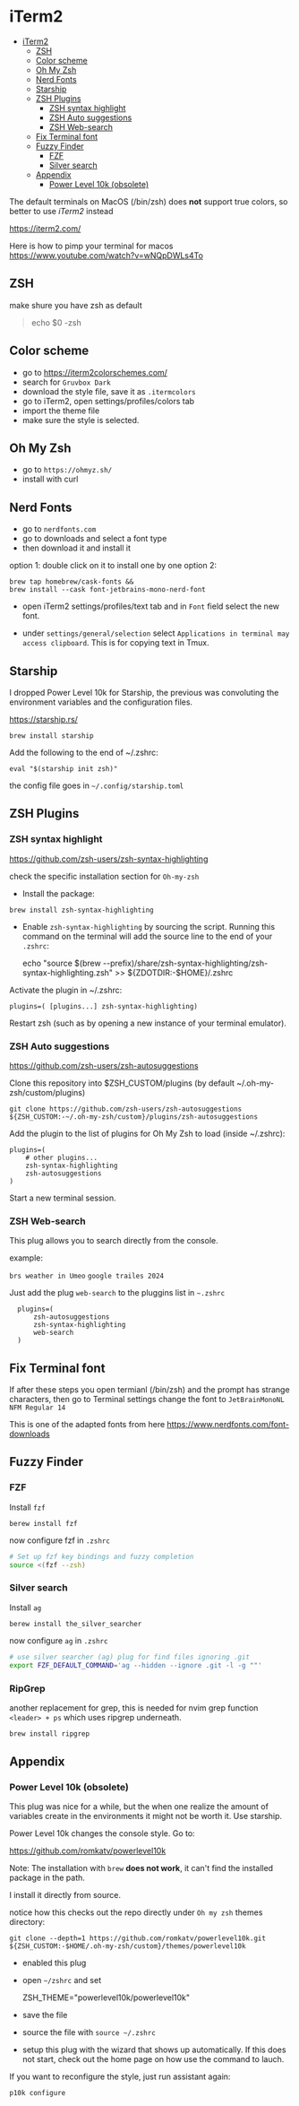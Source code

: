 # iTerm2
- [iTerm2](#iterm2)
  - [ZSH](#zsh)
  - [Color scheme](#color-scheme)
  - [Oh My Zsh](#oh-my-zsh)
  - [Nerd Fonts](#nerd-fonts)
  - [Starship](#starship)
  - [ZSH Plugins](#zsh-plugins)
    - [ZSH syntax highlight](#zsh-syntax-highlight)
    - [ZSH Auto suggestions](#zsh-auto-suggestions)
    - [ZSH Web-search](#zsh-web-search)
  - [Fix Terminal font](#fix-terminal-font)
  - [Fuzzy Finder](#fuzzy-finder)
    - [FZF](#fzf)
    - [Silver search](#silver-search)
  - [Appendix](#appendix)
    - [Power Level 10k (obsolete)](#power-level-10k-obsolete)


The default terminals on MacOS (/bin/zsh) does **not** support true colors, so better to use _iTerm2_ instead

https://iterm2.com/

Here is how to pimp your terminal for macos
https://www.youtube.com/watch?v=wNQpDWLs4To


## ZSH

make shure you have zsh as default

   > echo $0
   > -zsh

## Color scheme

- go to https://iterm2colorschemes.com/
- search for `Gruvbox Dark`
- download the style file, save it as `.itermcolors`
- go to iTerm2, open settings/profiles/colors tab
- import the theme file
- make sure the style is selected.

## Oh My Zsh

- go to `https://ohmyz.sh/`
- install with curl

## Nerd Fonts

- go to `nerdfonts.com`
- go to downloads and select a font type
- then download it and install it

option 1: double click on it to install one by one
option 2:

    brew tap homebrew/cask-fonts &&
    brew install --cask font-jetbrains-mono-nerd-font

- open iTerm2 settings/profiles/text tab and in `Font` field
  select the new font.

- under `settings/general/selection` select `Applications in terminal may access clipboard`. This is for copying text in Tmux.

## Starship

I dropped Power Level 10k for Starship, the previous was convoluting the environment variables and the configuration files.

https://starship.rs/

`brew install starship`

Add the following to the end of ~/.zshrc:

`eval "$(starship init zsh)"`

the config file goes in `~/.config/starship.toml`

## ZSH Plugins

### ZSH syntax highlight

https://github.com/zsh-users/zsh-syntax-highlighting

check the specific installation section for `Oh-my-zsh`

- Install the package:

`brew install zsh-syntax-highlighting`

- Enable `zsh-syntax-highlighting` by sourcing the script. Running this command on the terminal will add the source line to the end of your `.zshrc`:

  echo "source $(brew --prefix)/share/zsh-syntax-highlighting/zsh-syntax-highlighting.zsh" >> ${ZDOTDIR:-$HOME}/.zshrc

Activate the plugin in ~/.zshrc:

    plugins=( [plugins...] zsh-syntax-highlighting)

Restart zsh (such as by opening a new instance of your terminal emulator).

### ZSH Auto suggestions

https://github.com/zsh-users/zsh-autosuggestions

Clone this repository into $ZSH_CUSTOM/plugins (by default ~/.oh-my-zsh/custom/plugins)

    git clone https://github.com/zsh-users/zsh-autosuggestions ${ZSH_CUSTOM:-~/.oh-my-zsh/custom}/plugins/zsh-autosuggestions

Add the plugin to the list of plugins for Oh My Zsh to load (inside ~/.zshrc):

    plugins=(
        # other plugins...
        zsh-syntax-highlighting
        zsh-autosuggestions
    )

Start a new terminal session.

### ZSH Web-search

This plug allows you to search directly from the console.

example:

`brs weather in Umeo`
`google trailes 2024`

Just add the plug `web-search` to the pluggins list in `~.zshrc`

```
  plugins=(
      zsh-autosuggestions
      zsh-syntax-highlighting
      web-search
  )
```

## Fix Terminal font

If after these steps you open termianl (/bin/zsh) and the prompt has strange characters, then go to Terminal settings change the font to `JetBrainMonoNL NFM Regular 14`

This is one of the adapted fonts from here https://www.nerdfonts.com/font-downloads

## Fuzzy Finder

### FZF

Install `fzf`

`berew install fzf`

now configure fzf in `.zshrc`

```bash
# Set up fzf key bindings and fuzzy completion
source <(fzf --zsh)
```

### Silver search

Install `ag`

`berew install the_silver_searcher`

now configure `ag` in `.zshrc`

```bash
# use silver searcher (ag) plug for find files ignoring .git
export FZF_DEFAULT_COMMAND='ag --hidden --ignore .git -l -g ""'
```

### RipGrep

another replacement for grep, this is needed for nvim grep function
`<leader> + ps` which uses ripgrep underneath.

```bash
brew install ripgrep
```
## Appendix

### Power Level 10k (obsolete)

This plug was nice for a while, but the when one realize the amount of
variables create in the environments it might not be worth it. Use starship.

Power Level 10k changes the console style. Go to:

https://github.com/romkatv/powerlevel10k

Note: The installation with `brew` **does not work**, it can't find the installed package in the path.

I install it directly from source.

notice how this checks out the repo directly under `Oh my zsh` themes directory:

    git clone --depth=1 https://github.com/romkatv/powerlevel10k.git ${ZSH_CUSTOM:-$HOME/.oh-my-zsh/custom}/themes/powerlevel10k

- enabled this plug
- open `~/zshrc` and set

  ZSH_THEME="powerlevel10k/powerlevel10k"

- save the file
- source the file with `source ~/.zshrc`
- setup this plug with the wizard that shows up automatically. If this does not start, check out the home page on how use the command to lauch.

If you want to reconfigure the style, just run assistant again:

`p10k configure`
